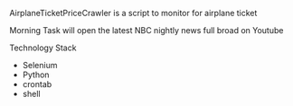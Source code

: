 AirplaneTicketPriceCrawler is a script to monitor for airplane ticket


Morning Task will open the latest NBC nightly news full broad on Youtube


Technology Stack 
- Selenium
- Python
- crontab
- shell
